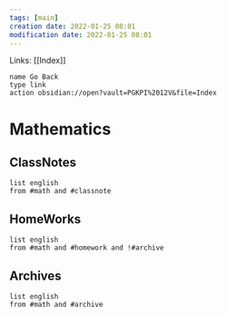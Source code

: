```yaml
---
tags: [main]
creation date: 2022-01-25 08:01
modification date: 2022-01-25 08:01
---
```


Links: [[Index]]
```button
name Go Back
type link
action obsidian://open?vault=PGKPI%2012V&file=Index
```
# Mathematics
## ClassNotes
```dataview
list english
from #math and #classnote
```
## HomeWorks
```dataview
list english
from #math and #homework and !#archive
```
## Archives
```dataview
list english
from #math and #archive
```